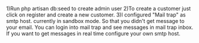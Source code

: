 1)Run php artisan db:seed to create admin user
2)To create a customer just click on register and create a new customer.
3)I configured "Mail trap" as smtp host. currently in sandbox mode. So that you didn't get message to your email. You can login into mail trap and see messages in mail trap inbox. If you want to get messages in real time configure your own smtp host.

